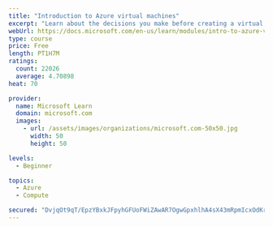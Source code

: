 ```yaml
---
title: "Introduction to Azure virtual machines"
excerpt: "Learn about the decisions you make before creating a virtual machine, the options to create and manage the VM, and the extensions and services you use to manage your VM."
webUrl: https://docs.microsoft.com/en-us/learn/modules/intro-to-azure-virtual-machines/
type: course
price: Free
length: PT1H7M
ratings:
  count: 22026
  average: 4.70898
heat: 70

provider:
  name: Microsoft Learn
  domain: microsoft.com
  images:
    - url: /assets/images/organizations/microsoft.com-50x50.jpg
      width: 50
      height: 50

levels:
  - Beginner

topics:
  - Azure
  - Compute

secured: "DvjqOt9qT/EpzYBxkJFpyhGFUoFWiZAwAR7OgwGpxhlhA4sX43mRpmIcxOdKrzXBmU/olGNqqWfgaYIxosR+kI8C8LfxXVoAf96Vx6bhIDGSnc1yE2L6HKVSgMlgZjzU20u+9sUgb7uEC8nbtSTSysxpMSunuKvq1k3JUoSQvEZvLWZzo02Sw9JeMW29yMA8tiCwMb4LB0nKES0tVbc4QKfetG+NxsPOpo9leBAqa4Dsk5ajj1JbJ4mDYifZ3LeGqXD/s9fCn6z58xj9G9Hyut7ojBaNeoN4efH/0KV35Pv4Sjrk22ktuXAZt/yFbGi8bAJhciL1OLkjHh6NIWZqGqpwwWTqMjUDZz2SC0rZOYvR+Y+/L1dxiBaJV3Zu7S9/LYtgAz/nJnOlRPJTKBQx2HLzkppdPCBNA7Ff5GqyUpJWpY1cg5uv6Q9S5nCjBXyq;BDzcn9BKha6pl1AZNOUCvg=="
---
```


